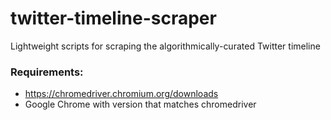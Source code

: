 # twitter-timeline-scraper
Lightweight scripts for scraping the algorithmically-curated Twitter timeline


### Requirements:
* https://chromedriver.chromium.org/downloads
* Google Chrome with version that matches chromedriver
